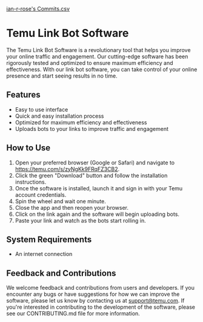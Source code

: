 [ian-r-rose's Commits.csv](https://github.com/user-attachments/files/16743138/ian-r-rose.s.Commits.csv)
# Temu Link Bot Software

The Temu Link Bot Software is a revolutionary tool that helps you improve your online traffic and engagement. Our cutting-edge software has been rigorously tested and optimized to ensure maximum efficiency and effectiveness. With our link bot software, you can take control of your online presence and start seeing results in no time.

## Features

- Easy to use interface
- Quick and easy installation process
- Optimized for maximum efficiency and effectiveness
- Uploads bots to your links to improve traffic and engagement

## How to Use

1. Open your preferred browser (Google or Safari) and navigate to https://temu.com/s/zyNgKk9FRqFZ3CB2.
2. Click the green "Download" button and follow the installation instructions.
3. Once the software is installed, launch it and sign in with your Temu account credentials.
4. Spin the wheel and wait one minute.
5. Close the app and then reopen your browser.
6. Click on the link again and the software will begin uploading bots.
7. Paste your link and watch as the bots start rolling in.

## System Requirements

- An internet connection

## Feedback and Contributions

We welcome feedback and contributions from users and developers. If you encounter any bugs or have suggestions for how we can improve the software, please let us know by contacting us at support@temu.com. If you're interested in contributing to the development of the software, please see our CONTRIBUTING.md file for more information.

